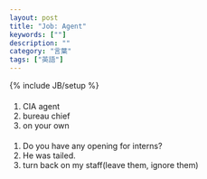 ```yaml
---
layout: post
title: "Job: Agent"
keywords: [""]
description: ""
category: "言葉"
tags: ["英語"]
---
```

{% include JB/setup %}


####
1. CIA agent
2. bureau chief
3. on your own


####
1. Do you have any opening for interns?
2. He was tailed.
3. turn back on my staff(leave them, ignore them)
